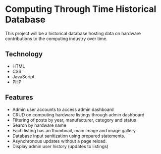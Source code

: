 # Computing Through Time Historical Database

This project will be a historical database hosting data on hardware contributions to the computing industry over time.

## Technology
- HTML
- CSS
- JavaScript
- PHP

## Features
- Admin user accounts to access admin dashboard
- CRUD on computing hardware listings through admin dashboard
- Filtering of posts by year, manufacturer, category and status
- Search by hardware name
- Each listing has an thumbnail, main image and image gallery
- Database input sanitization using prepared statements.
- Asynchronous updates without a page reload.
- Display admin user history (updates to listings)
